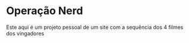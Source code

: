 # Operação Nerd

Este aqui é um projeto pessoal de um site com 
a sequência dos 4 filmes dos vingadores
